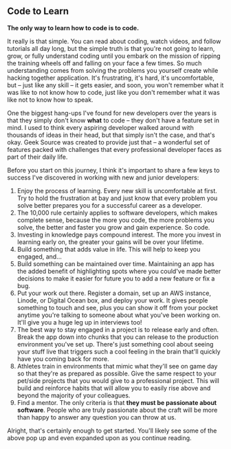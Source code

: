 ## Code to Learn

**The only way to learn how to code is to code.**

It really is that simple. You can read about coding, watch videos, and follow tutorials all day long, but the simple truth is that you're not going to learn, grow, or fully understand coding until you embark on the mission of ripping the training wheels off and falling on your face a few times. So much understanding comes from solving the problems you yourself create while hacking together application. It's frustrating, it's hard, it's uncomfortable, but – just like any skill – it gets easier, and soon, you won't remember what it was like to not know how to code, just like you don't remember what it was like not to know how to speak.

One the biggest hang-ups I've found for new developers over the years is that they simply don't know **what** to code – they don't have a feature set in mind. I used to think every aspiring developer walked around with thousands of ideas in their head, but that simply isn't the case, and that's okay. Geek Source was created to provide just that – a wonderful set of features packed with challenges that every professional developer faces as part of their daily life.

Before you start on this journey, I think it's important to share a few keys to success I've discovered in working with new and junior developers:

1. Enjoy the process of learning. Every new skill is uncomfortable at first. Try to hold the frustration at bay and just know that every problem you solve better prepares you for a successful career as a developer.
2. The 10,000 rule certainly applies to software developers, which makes complete sense, because the more you code, the more problems you solve, the better and faster you grow and gain experience. So code.
3. Investing in knowledge pays compound interest. The more you invest in learning early on, the greater your gains will be over your lifetime.
4. Build something that adds value in life. This will help to keep you engaged, and...
5. Build something can be maintained over time. Maintaining an app has the added benefit of highlighting spots where you could've made better decisions to make it easier for future you to add a new feature or fix a bug.
6. Put your work out there. Register a domain, set up an AWS instance, Linode, or Digital Ocean box, and deploy your work. It gives people something to touch and see, plus you can show it off from your pocket anytime you're talking to someone about what you've been working on. It'll give you a huge leg up in interviews too!
7. The best way to stay engaged in a project is to release early and often. Break the app down into chunks that you can release to the production environment you've set up. There's just something cool about seeing your stuff live that triggers such a cool feeling in the brain that'll quickly have you coming back for more.
8. Athletes train in environments that mimic what they'll see on game day so that they're as prepared as possible. Give the same respect to your pet/side projects that you would give to a professional project. This will build and reinforce habits that will allow you to easily rise above and beyond the majority of your colleagues.
9. Find a mentor. The only criteria is that **they must be passionate about software**. People who are truly passionate about the craft will be more than happy to answer any question you can throw at us.

Alright, that's certainly enough to get started. You'll likely see some of the above pop up and even expanded upon as you continue reading.
